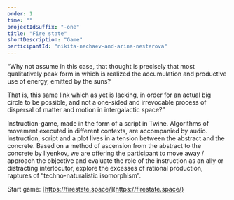 ```yaml
---
order: 1
time: ""
projectIdSuffix: "-one"
title: "Fire state"
shortDescription: "Game"
participantId: "nikita-nechaev-and-arina-nesterova"
---
```


“Why not assume in this case, that thought is precisely that most qualitatively peak form in which is realized the accumulation and productive use of energy, emitted by the suns?


That is, this same link which as yet is lacking, in order for an actual big circle to be possible, and not a one-sided and irrevocable process of dispersal of matter and motion in intergalactic space?”


Instruction-game, made in the form of a script in Twine. Algorithms of movement executed in different contexts, are accompanied by audio. Instruction, script and a plot lives in a tension between the abstract and the concrete. Based on a method of ascension from the abstract to the concrete by Ilyenkov, we are offering the participant to move away / approach the objective and evaluate the role of the instruction as an ally or distracting interlocutor, explore the excesses of rational production, raptures of “techno-naturalistic isomorphism”.


Start game: [https://firestate.space/](https://firestate.space/)
